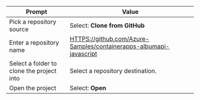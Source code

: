 | Prompt                                    | Value                                                                  |
| ----------------------------------------- | ---------------------------------------------------------------------- |
| Pick a repository source                  | Select: <b>Clone from GitHub</b>                                       |
| Enter a repository name                   | [HTTPS://github.com/Azure-Samples/containerapps-albumapi-javascript]() |
| Select a folder to clone the project into | Select a repository destination.                                       |
| Open the project                          | Select: <b>Open</b>                                                    |
